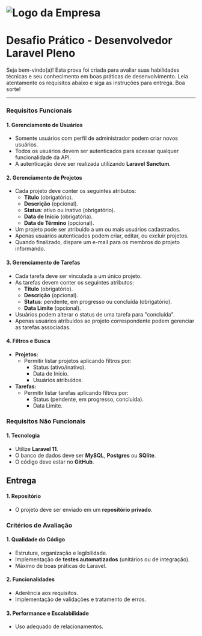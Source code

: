 # ![Logo da Empresa](https://lexxen.com/Group%201000001771.svg)

# Desafio Prático - Desenvolvedor Laravel Pleno

Seja bem-vindo(a)! Esta prova foi criada para avaliar suas habilidades técnicas e seu conhecimento em boas práticas de desenvolvimento. Leia atentamente os requisitos abaixo e siga as instruções para entrega. Boa sorte!

---

### Requisitos Funcionais  

#### 1. Gerenciamento de Usuários  
- Somente usuários com perfil de administrador podem criar novos usuários.  
- Todos os usuários devem ser autenticados para acessar qualquer funcionalidade da API.  
- A autenticação deve ser realizada utilizando **Laravel Sanctum**.  

#### 2. Gerenciamento de Projetos  
- Cada projeto deve conter os seguintes atributos:  
  - **Título** (obrigatório).  
  - **Descrição** (opcional).  
  - **Status**: ativo ou inativo (obrigatório).  
  - **Data de Início** (obrigatória).  
  - **Data de Término** (opcional).  
- Um projeto pode ser atribuído a um ou mais usuários cadastrados.  
- Apenas usuários autenticados podem criar, editar, ou excluir projetos.  
- Quando finalizado, dispare um e-mail para os membros do projeto informando. 

#### 3. Gerenciamento de Tarefas  
- Cada tarefa deve ser vinculada a um único projeto.  
- As tarefas devem conter os seguintes atributos:  
  - **Título** (obrigatório).  
  - **Descrição** (opcional).  
  - **Status**: pendente, em progresso ou concluída (obrigatório).  
  - **Data Limite** (opcional).  
- Usuários podem alterar o status de uma tarefa para "concluída".  
- Apenas usuários atribuídos ao projeto correspondente podem gerenciar as tarefas associadas.  

#### 4. Filtros e Busca  
- **Projetos:**  
  - Permitir listar projetos aplicando filtros por:  
    - Status (ativo/inativo).  
    - Data de Início.  
    - Usuários atribuídos.  
- **Tarefas:**  
  - Permitir listar tarefas aplicando filtros por:  
    - Status (pendente, em progresso, concluída).  
    - Data Limite.  

### Requisitos Não Funcionais  

#### 1. Tecnologia  
- Utilize **Laravel 11**.  
- O banco de dados deve ser **MySQL**, **Postgres** ou **SQlite**.  
- O código deve estar no **GitHub**.

## Entrega  

#### 1. Repositório  
- O projeto deve ser enviado em um **repositório privado**.  

### Critérios de Avaliação  

#### 1. Qualidade do Código  
- Estrutura, organização e legibilidade.  
- Implementação de **testes automatizados** (unitários ou de integração).  
- Máximo de boas práticas do Laravel.

#### 2. Funcionalidades  
- Aderência aos requisitos.  
- Implementação de validações e tratamento de erros.  

#### 3. Performance e Escalabilidade  
- Uso adequado de relacionamentos.  
